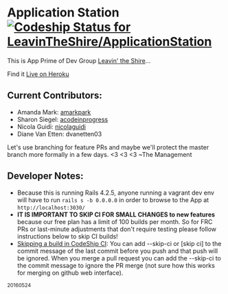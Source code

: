 # Application Station  [ ![Codeship Status for LeavinTheShire/ApplicationStation](https://codeship.com/projects/a96a85a0-0502-0134-c82b-3e31f9e0f6b8/status?branch=master)](https://codeship.com/projects/154341)

This is App Prime of Dev Group [Leavin' the Shire](https://github.com/LeavinTheShire)...

Find it [Live on Heroku](https://lts-applicationstation.herokuapp.com/)

## Current Contributors:
* Amanda Mark: [amarkpark](https://github.com/amarkpark/)
* Sharon Siegel: [acodeinprogress](https://github.com/acodeinprogress)
* Nicola Guidi: [nicolaguidi](https://github.com/nicolaguidi)
* Diane Van Etten: dvanetten03

Let's use branching for feature PRs and maybe we'll protect the master branch more formally in a few days. <3 <3 <3 ~The Management

## Developer Notes:

* Because this is running Rails 4.2.5, anyone running a vagrant dev env will have to run `rails s -b 0.0.0.0` in order to browse to the App at `http://localhost:3030/`
* <b>IT IS IMPORTANT TO SKIP CI FOR SMALL CHANGES to new features</b> because our free plan has a limit of 100 builds per month. So for FRC PRs or last-minute adjustments that don't require testing please follow instructions below to skip CI builds!
* [Skipping a build in CodeShip CI](https://codeship.com/documentation/continuous-integration/skipping-builds/): You can add --skip-ci or [skip ci] to the commit message of the last commit before you push and that push will be ignored. When you merge a pull request you can add the --skip-ci to the commit message to ignore the PR merge (not sure how this works for merging on github web interface). 


<small>20160524</small>
